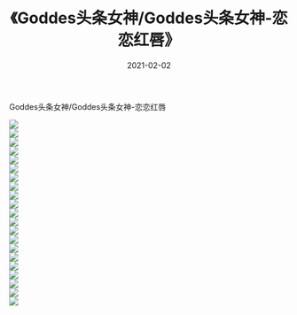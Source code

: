 ﻿---
layout: post
title:  《Goddes头条女神/Goddes头条女神-恋恋红唇》
date:   2021-02-02
img: http://img.660000.xyz/Sharelink/网络美图/2021/Goddes头条女神/Goddes头条女神-恋恋红唇/000.jpg
categories: [美女, 清纯, 唯美]
---

Goddes头条女神/Goddes头条女神-恋恋红唇

 ![](http://img.660000.xyz/Sharelink/网络美图/2021/Goddes头条女神/Goddes头条女神-恋恋红唇/001.jpg) <br>![](http://img.660000.xyz/Sharelink/网络美图/2021/Goddes头条女神/Goddes头条女神-恋恋红唇/002.jpg) <br>![](http://img.660000.xyz/Sharelink/网络美图/2021/Goddes头条女神/Goddes头条女神-恋恋红唇/003.jpg) <br>![](http://img.660000.xyz/Sharelink/网络美图/2021/Goddes头条女神/Goddes头条女神-恋恋红唇/004.jpg) <br>![](http://img.660000.xyz/Sharelink/网络美图/2021/Goddes头条女神/Goddes头条女神-恋恋红唇/005.jpg) <br>![](http://img.660000.xyz/Sharelink/网络美图/2021/Goddes头条女神/Goddes头条女神-恋恋红唇/006.jpg) <br>![](http://img.660000.xyz/Sharelink/网络美图/2021/Goddes头条女神/Goddes头条女神-恋恋红唇/007.jpg) <br>![](http://img.660000.xyz/Sharelink/网络美图/2021/Goddes头条女神/Goddes头条女神-恋恋红唇/008.jpg) <br>![](http://img.660000.xyz/Sharelink/网络美图/2021/Goddes头条女神/Goddes头条女神-恋恋红唇/009.jpg) <br>![](http://img.660000.xyz/Sharelink/网络美图/2021/Goddes头条女神/Goddes头条女神-恋恋红唇/010.jpg) <br>![](http://img.660000.xyz/Sharelink/网络美图/2021/Goddes头条女神/Goddes头条女神-恋恋红唇/011.jpg) <br>![](http://img.660000.xyz/Sharelink/网络美图/2021/Goddes头条女神/Goddes头条女神-恋恋红唇/012.jpg) <br>![](http://img.660000.xyz/Sharelink/网络美图/2021/Goddes头条女神/Goddes头条女神-恋恋红唇/013.jpg) <br>![](http://img.660000.xyz/Sharelink/网络美图/2021/Goddes头条女神/Goddes头条女神-恋恋红唇/014.jpg) <br>![](http://img.660000.xyz/Sharelink/网络美图/2021/Goddes头条女神/Goddes头条女神-恋恋红唇/015.jpg) <br>![](http://img.660000.xyz/Sharelink/网络美图/2021/Goddes头条女神/Goddes头条女神-恋恋红唇/016.jpg) <br>![](http://img.660000.xyz/Sharelink/网络美图/2021/Goddes头条女神/Goddes头条女神-恋恋红唇/017.jpg) <br>![](http://img.660000.xyz/Sharelink/网络美图/2021/Goddes头条女神/Goddes头条女神-恋恋红唇/018.jpg) <br>![](http://img.660000.xyz/Sharelink/网络美图/2021/Goddes头条女神/Goddes头条女神-恋恋红唇/019.jpg) <br>![](http://img.660000.xyz/Sharelink/网络美图/2021/Goddes头条女神/Goddes头条女神-恋恋红唇/020.jpg) <br>![](http://img.660000.xyz/Sharelink/网络美图/2021/Goddes头条女神/Goddes头条女神-恋恋红唇/021.jpg) <br>